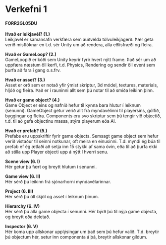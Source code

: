 # Verkefni 1
#### FORR2GL05DU 
  
  

**Hvað er leikjavél? (1.)**  
Leikjavél er samansafn verkfæra sem auðvelda tölvuleikjagerð.
Þær geta verið misflóknar en t.d. sér Unity um að rendera, alla eðlisfræði og fleira.

**Hvað er GameLoop? (2.)**  
GameLoopið er kóði sem Unity keyrir fyrir hvert nýtt frame. Það sér um að uppfæra næstum öll kerfi, t.d. Physics, Rendering og sendir öll event sem þurfa að fara í gang o.s.frv.

**Hvað er asset? (3.)**  
Asset er orð sem er notað yfir ýmist skriptur, 3d módel, textures, materials, hljóð og fleira.
Það er í rauninni allt sem þú notar til að smíða leikinn þinn.

**Hvað er game object? (4.)**  
Game Object er eins og nafnið hefur til kynna bara hlutur í leiknum (senunni).
GameObject getur verið allt frá myndavélinni til playersins, gólfið, byggingar og fleira.
Components eru svo skriptur sem þú tengir við objectið, t.d. til að gefa objectinu massa, stýra playerum eða AI.

**Hvað er prefab? (5.)**  
Prefabs eru uppskriftir fyrir game objects. Semsagt game object sem hefur verið vistaður til seinni notkunar, oft meira en einusinni. T.d. myndi ég búa til prefab ef ég ætlaði að setja inn 15 stykki af sama óvin, eða til að þurfa ekki að stilla upp Player objecti upp á nýtt í hverri senu.


**Scene view (6. I)**  
Hér getur þú fært og breytt hlutum í senunni.

**Game view (6. II)**  
Hér sérð þú leikinn frá sjónarhorni myndavélarinnar.

**Project (6. III)**  
Hér sérð þú öll skjöl og asset í leiknum þínum.

**Hierarchy (6. IV)**  
Hér sérð þú alla game objecta í senunni. 
Hér býrð þú til nýja game objecta, og breytt eða deletað.

**Inspector (6. V)**  
Hér koma upp allskonar upplýsingar um það sem þú hefur valið.
T.d. breytir þú objectum hér, setur inn componenta á þá, breytir allskonar gildum.

